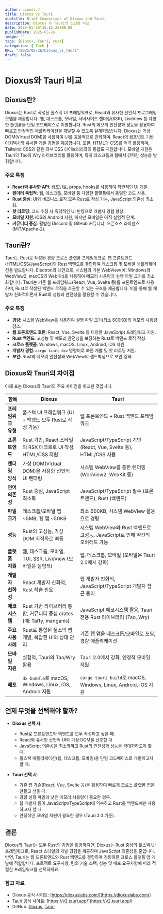 ```yaml
---
author: Lionel.J
title: Dioxus vs Tauri
subtitle: Brief Comparison of Dioxus and Tauri
description: Dioxus 와 Tauri의 간단한 비교
date: 2025-05-26T10:11:23+09:00
publishDate: 2025-05-26
image: ""
tags: [Dioxus, Tauri, rust]
categories: [ Tech ]
URL: "/2025/05/26/Dioxus_vs_Tauri"
draft: false
---
```



# Dioxus와 Tauri 비교

## Dioxus란?

Dioxus는 Rust로 작성된 풀스택 UI 프레임워크로, React와 유사한 선언적 프로그래밍 모델을 제공합니다. 웹, 데스크톱, 모바일, 서버사이드 렌더링(SSR), LiveView 등 다양한 플랫폼을 단일 코드베이스로 지원합니다. Rust의 메모리 안전성과 성능을 활용하여 빠르고 안정적인 애플리케이션을 개발할 수 있도록 설계되었습니다. Dioxus는 가상 DOM(Virtual DOM)을 사용하여 UI를 효율적으로 관리하며, React의 컴포넌트 기반 아키텍처와 유사한 개발 경험을 제공합니다. 또한, HTML과 CSS를 적극 활용하며, Tailwind CSS와 같은 외부 CSS 라이브러리와의 통합도 지원합니다. 모바일 지원은 Tauri의 Tao와 Wry 라이브러리를 활용하며, 특히 데스크톱과 웹에서 강력한 성능을 발휘합니다.[](https://dioxuslabs.com/blog/introducing-dioxus/)[](https://www.syntax-stories.com/2024/12/dioxus-framework.html)

### 주요 특징

- **React와 유사한 API**: 컴포넌트, props, hooks를 사용하여 직관적인 UI 개발.
- **렌더러 독립적**: 웹, 데스크톱, 모바일 등 다양한 플랫폼에서 동일한 코드 사용.
- **Rust 중심**: UI와 비즈니스 로직 모두 Rust로 작성 가능, JavaScript 의존성 최소화.
- **핫 리로딩**: 코드 수정 시 즉각적인 UI 반영으로 개발자 경험 향상.
- **모바일 지원**: iOS와 Android 지원, 하지만 모바일은 아직 실험적 단계.[](https://dioxuslabs.com/blog/release-040/)
- **커뮤니티 중심**: 활발한 Discord 및 GitHub 커뮤니티, 오픈소스 라이센스(MIT/Apache-2).

## Tauri란?

Tauri는 Rust로 작성된 경량 크로스 플랫폼 프레임워크로, 웹 프론트엔드(HTML/CSS/JavaScript)와 Rust 백엔드를 결합하여 데스크톱 및 모바일 애플리케이션을 빌드합니다. Electron의 대안으로, 시스템의 기본 WebView(예: Windows의 WebView2, macOS의 WebKit)를 사용하여 메모리 사용량과 실행 파일 크기를 최소화합니다. Tauri는 기존 웹 프레임워크(React, Vue, Svelte 등)를 프론트엔드로 사용하며, Rust로 작성된 백엔드 로직을 호출할 수 있는 구조를 제공합니다. 이를 통해 웹 개발자 친화적이면서 Rust의 성능과 안전성을 활용할 수 있습니다.[](https://www.infoworld.com/article/3547072/electron-vs-tauri-which-cross-platform-framework-is-for-you.html)[](https://v2.tauri.app/)

### 주요 특징

- **경량**: 시스템 WebView를 사용하여 실행 파일 크기(최소 600KB)와 메모리 사용량 감소.
- **웹 프론트엔드 호환**: React, Vue, Svelte 등 다양한 JavaScript 프레임워크 지원.
- **Rust 백엔드**: 고성능 및 메모리 안전성을 보장하는 Rust로 백엔드 로직 작성.
- **크로스 플랫폼**: Windows, macOS, Linux, Android, iOS 지원.
- **개발자 경험**: `cargo tauri dev` 명령어로 빠른 개발 및 핫 리로딩 지원.
- **보안**: Rust의 메모리 안전성과 WebView의 샌드박싱으로 보안 강화.

## Dioxus와 Tauri의 차이점

아래 표는 Dioxus와 Tauri의 주요 차이점을 비교한 것입니다.

|**항목**|**Dioxus**|**Tauri**|
|---|---|---|
|**프레임워크 유형**|풀스택 UI 프레임워크 (UI + 백엔드 모두 Rust로 작성 가능)|웹 프론트엔드 + Rust 백엔드 프레임워크|
|**프론트엔드**|Rust 기반, React 스타일의 RSX 매크로로 UI 작성, HTML/CSS 지원|JavaScript/TypeScript 기반 (React, Vue, Svelte 등), HTML/CSS 사용|
|**렌더링 방식**|가상 DOM(Virtual DOM)을 사용한 선언적 UI 렌더링|시스템 WebView를 통한 렌더링 (WebView2, WebKit 등)|
|**언어 의존성**|Rust 중심, JavaScript 최소화|JavaScript/TypeScript 필수 (프론트엔드), Rust (백엔드)|
|**파일 크기**|데스크톱/모바일 앱 ~5MB, 웹 앱 ~50KB|최소 600KB, 시스템 WebView 활용으로 경량|
|**성능**|Rust의 고성능, 가상 DOM 최적화로 빠름|시스템 WebView와 Rust 백엔드로 고성능, JavaScript로 인해 약간의 오버헤드 가능|
|**플랫폼 지원**|웹, 데스크톱, 모바일, TUI, SSR, LiveView (모바일은 실험적)|웹, 데스크톱, 모바일 (모바일은 Tauri 2.0에서 강화)|
|**개발자 친화성**|React 개발자 친화적, Rust 학습 필요|웹 개발자 친화적, JavaScript/TypeScript 개발자 접근 용이|
|**에코시스템**|Rust 기반 라이브러리 통합, 커뮤니티 중심 crates (예: Taffy, manganis)|JavaScript 에코시스템 활용, Tauri 전용 Rust 라이브러리 (Tao, Wry)|
|**주요 사용 사례**|Rust로 통합된 풀스택 앱 개발, 복잡한 UI와 상태 관리|기존 웹 앱을 데스크톱/모바일로 포팅, 경량 애플리케이션|
|**모바일 지원**|실험적, Tauri의 Tao/Wry 활용|Tauri 2.0에서 강화, 안정적 모바일 지원|
|**배포**|`dx bundle`로 macOS, Windows, Linux, iOS, Android 지원|`cargo tauri build`로 macOS, Windows, Linux, Android, iOS 지원|

## 언제 무엇을 선택해야 할까?

- **Dioxus 선택 시**:
    
    - Rust로 프론트엔드와 백엔드를 모두 작성하고 싶을 때.
    - React와 유사한 선언적 UI와 가상 DOM을 선호할 때.
    - JavaScript 의존성을 최소화하고 Rust의 안전성과 성능을 극대화하고자 할 때.
    - 풀스택 애플리케이션(웹, 데스크톱, 모바일)을 단일 코드베이스로 개발하고자 할 때.
- **Tauri 선택 시**:
    
    - 기존 웹 기술(React, Vue, Svelte 등)을 활용하여 빠르게 크로스 플랫폼 앱을 만들고 싶을 때.
    - 경량 실행 파일과 낮은 메모리 사용량이 중요한 경우.
    - 웹 개발자 팀이 JavaScript/TypeScript에 익숙하고 Rust를 백엔드에만 사용하고자 할 때.
    - 안정적인 모바일 지원이 필요한 경우 (Tauri 2.0 기준).

## 결론

Dioxus와 Tauri는 모두 Rust의 강점을 활용하지만, Dioxus는 Rust 중심의 풀스택 UI 프레임워크로, React 스타일의 개발 경험을 제공하며 JavaScript 의존성을 줄입니다. 반면, Tauri는 웹 프론트엔드와 Rust 백엔드를 결합하여 경량화된 크로스 플랫폼 앱 개발에 적합합니다. 프로젝트 요구사항, 팀의 기술 스택, 성능 및 배포 요구사항에 따라 적절한 프레임워크를 선택하세요.[](https://medium.com/solo-devs/tauri-vs-dioxus-the-ultimate-rust-showdown-5d8d305497d6)

### 참고 자료

- Dioxus 공식 사이트: [https://dioxuslabs.com/](https://dioxuslabs.com/)
- Tauri 공식 사이트: [https://v2.tauri.app/](https://v2.tauri.app/)
- GitHub: [Dioxus](https://github.com/DioxusLabs/dioxus), [Tauri](https://github.com/tauri-apps/tauri)
